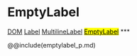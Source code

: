 # EmptyLabel

<span class="inheritance">
<a href="#Documentation/core/dom">DOM</a>
<a class="inheritance" href="#Documentation/elements/label/label">Label</a>
<a class="inheritance" href="#Documentation/elements/label/multilinelabel">MultilineLabel</a>
<a class="inheritance" href="#Documentation/elements/label/emptylabel"><mark>EmptyLabel</mark></a>
</span>
***


@@include(emptylabel_p.md)
